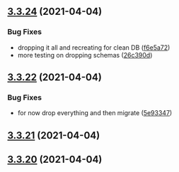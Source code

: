 ## [3.3.24](https://github.com/Badminton-Apps/core/compare/v3.3.23...v3.3.24) (2021-04-04)


### Bug Fixes

* dropping it all and recreating for clean DB ([f6e5a72](https://github.com/Badminton-Apps/core/commit/f6e5a72fce715bc3a695761b9e7255594906ee64))
* more testing on dropping schemas ([26c390d](https://github.com/Badminton-Apps/core/commit/26c390d05765043e4dac2e0b86eca9f61b8c1415))



## [3.3.22](https://github.com/Badminton-Apps/core/compare/v3.3.21...v3.3.22) (2021-04-04)


### Bug Fixes

* for now drop everything and then migrate ([5e93347](https://github.com/Badminton-Apps/core/commit/5e933479e08e50edc4a1b7431bfb3143e8fa8491))



## [3.3.21](https://github.com/Badminton-Apps/core/compare/v3.3.20...v3.3.21) (2021-04-04)



## [3.3.20](https://github.com/Badminton-Apps/core/compare/v3.3.19...v3.3.20) (2021-04-04)



